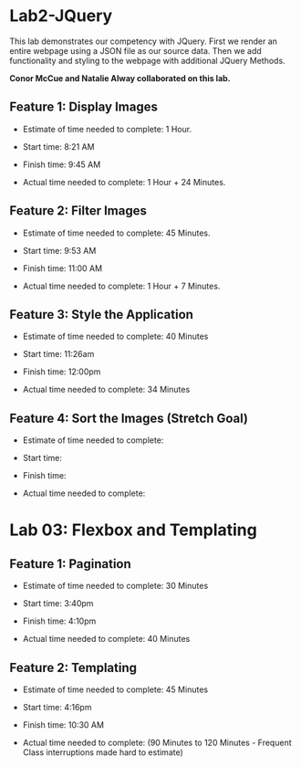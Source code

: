 # Lab2-JQuery
This lab demonstrates our competency with JQuery. First we render an entire webpage using a JSON file as our source data. Then we add functionality and styling to the webpage with additional JQuery Methods. 

**Conor McCue and Natalie Alway collaborated on this lab.**
## Feature 1: Display Images

* Estimate of time needed to complete: 1 Hour.

* Start time: 8:21 AM

* Finish time: 9:45 AM

* Actual time needed to complete: 1 Hour + 24 Minutes.

## Feature 2: Filter Images

* Estimate of time needed to complete:  45 Minutes.

* Start time: 9:53 AM

* Finish time: 11:00 AM

* Actual time needed to complete:  1 Hour + 7 Minutes.

## Feature 3: Style the Application

* Estimate of time needed to complete: 40 Minutes

* Start time: 11:26am

* Finish time: 12:00pm

* Actual time needed to complete: 34 Minutes

## Feature 4: Sort the Images (Stretch Goal)

* Estimate of time needed to complete: 

* Start time: 

* Finish time: 

* Actual time needed to complete: 

# Lab 03: Flexbox and Templating
## Feature 1: Pagination

* Estimate of time needed to complete: 30 Minutes

* Start time: 3:40pm

* Finish time: 4:10pm

* Actual time needed to complete: 40 Minutes

## Feature 2: Templating

* Estimate of time needed to complete: 45 Minutes

* Start time: 4:16pm

* Finish time: 10:30 AM

* Actual time needed to complete: (90 Minutes to 120 Minutes - Frequent Class interruptions made hard to estimate)
